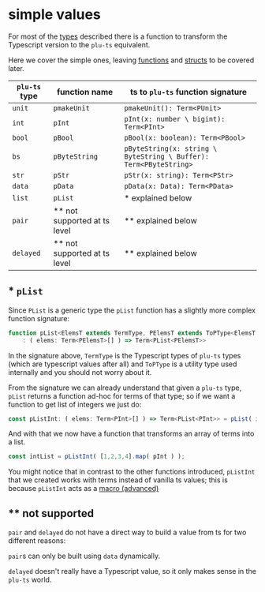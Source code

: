 # simple values

For most of the [types](./pluts_types.md) described there is a function to transform the Typescript version to the `plu-ts` equivalent.

Here we cover the simple ones, leaving [functions](./pluts_functions.md) and [structs](./pluts_structs.md) to be covered later.

`plu-ts` type | function name   | ts to `plu-ts` function signature
--------------|-----------------|-------------------------------------
`unit`        | `pmakeUnit`     | `pmakeUnit(): Term<PUnit>`
`int`         | `pInt`          | `pInt(x: number \ bigint): Term<PInt>`
`bool`        | `pBool`         | `pBool(x: boolean): Term<PBool>`
`bs`          | `pByteString`   | `pByteString(x: string \ ByteString \ Buffer): Term<PByteString>`
`str`         | `pStr`          | `pStr(x: string): Term<PStr>`
`data`        | `pData`         | `pData(x: Data): Term<PData>`
`list`        | `pList`         | * explained below
`pair`        | ** not supported at ts level         | ** explained below
`delayed`     | ** not supported at ts level         | ** explained below

## * `pList`

Since `PList` is a generic type the `pList` function has a slightly more complex function signature:
```ts
function pList<ElemsT extends TermType, PElemsT extends ToPType<ElemsT = ToPType<ElemsT>( elemsT: ElemsT )
    : ( elems: Term<PElemsT>[] ) => Term<PList<PElemsT>>
```

In the signature above, `TermType` is the Typescript types of `plu-ts` types (which are typescript values after all) and `ToPType` is a utility type used internally and you should not worry about it.

From the signature we can already understand that given a `plu-ts` type, `pList` returns a function ad-hoc for terms of that type; so if we want a function to get list of integers we just do:
```ts
const pListInt: ( elems: Term<PInt>[] ) => Term<PList<PInt>> = pList( int );
```
And with that we now have a function that transforms an array of terms into a list.
```ts
const intList = pListInt( [1,2,3,4].map( pInt ) );
```
You might notice that in contrast to the other functions introduced, `pListInt` that we created works with terms instead of vanilla ts values; this is because `pListInt` acts as a [macro (advanced)](../advanced/ts_macros.md)

## ** not supported

`pair` and `delayed` do not have a direct way to build a value from ts for two different reasons:

`pair`s can only be built using `data` dynamically.

`delayed` doesn't really have a Typescript value, so it only makes sense in the `plu-ts` world.